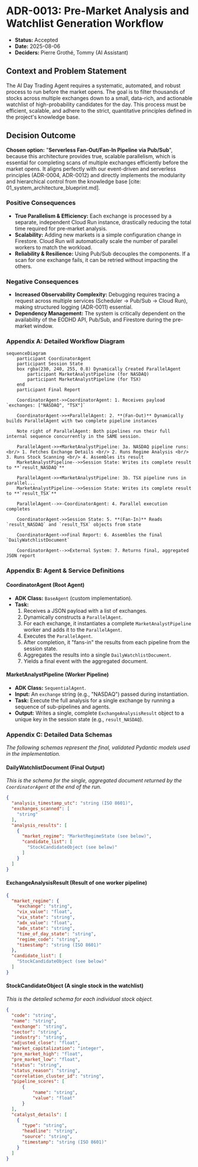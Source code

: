 # ADR-0013: Pre-Market Analysis and Watchlist Generation Workflow

* **Status:** Accepted
* **Date:** 2025-08-06
* **Deciders:** Pierre Grothé, Tommy (AI Assistant)

## Context and Problem Statement

The AI Day Trading Agent requires a systematic, automated, and robust process to run before the market opens. The goal is to filter thousands of stocks across multiple exchanges down to a small, data-rich, and actionable watchlist of high-probability candidates for the day. This process must be efficient, scalable, and adhere to the strict, quantitative principles defined in the project's knowledge base.

## Decision Outcome

**Chosen option:** "**Serverless Fan-Out/Fan-In Pipeline via Pub/Sub**", because this architecture provides true, scalable parallelism, which is essential for completing scans of multiple exchanges efficiently before the market opens. It aligns perfectly with our event-driven and serverless principles (ADR-0004, ADR-0012) and directly implements the modularity and hierarchical control from the knowledge base \[cite: 01\_system\_architecture\_blueprint.md\].

### Positive Consequences

* **True Parallelism & Efficiency:** Each exchange is processed by a separate, independent Cloud Run instance, drastically reducing the total time required for pre-market analysis.
* **Scalability:** Adding new markets is a simple configuration change in Firestore. Cloud Run will automatically scale the number of parallel workers to match the workload.
* **Reliability & Resilience:** Using Pub/Sub decouples the components. If a scan for one exchange fails, it can be retried without impacting the others.

### Negative Consequences

* **Increased Observability Complexity:** Debugging requires tracing a request across multiple services (Scheduler -> Pub/Sub -> Cloud Run), making structured logging (ADR-0011) essential.
* **Dependency Management:** The system is critically dependent on the availability of the EODHD API, Pub/Sub, and Firestore during the pre-market window.

### Appendix A: Detailed Workflow Diagram

```mermaid
sequenceDiagram
    participant CoordinatorAgent
    participant Session State
    box rgba(230, 240, 255, 0.8) Dynamically Created ParallelAgent
        participant MarketAnalystPipeline (for NASDAQ)
        participant MarketAnalystPipeline (for TSX)
    end
    participant Final Report

    CoordinatorAgent->>CoordinatorAgent: 1. Receives payload `exchanges: ["NASDAQ", "TSX"]`

    CoordinatorAgent->>+ParallelAgent: 2. **(Fan-Out)** Dynamically builds ParallelAgent with two complete pipeline instances

    Note right of ParallelAgent: Both pipelines run their full internal sequence concurrently in the SAME session.

    ParallelAgent->>+MarketAnalystPipeline: 3a. NASDAQ pipeline runs: <br/> 1. Fetches Exchange Details <br/> 2. Runs Regime Analysis <br/> 3. Runs Stock Scanning <br/> 4. Assembles its result
    MarketAnalystPipeline-->>Session State: Writes its complete result to **`result_NASDAQ`**

    ParallelAgent->>+MarketAnalystPipeline: 3b. TSX pipeline runs in parallel...
    MarketAnalystPipeline-->>Session State: Writes its complete result to **`result_TSX`**

    ParallelAgent-->>-CoordinatorAgent: 4. Parallel execution completes

    CoordinatorAgent->>Session State: 5. **(Fan-In)** Reads `result_NASDAQ` and `result_TSX` objects from state

    CoordinatorAgent->>Final Report: 6. Assembles the final `DailyWatchlistDocument`

    CoordinatorAgent-->>External System: 7. Returns final, aggregated JSON report
```

### Appendix B: Agent & Service Definitions

#### CoordinatorAgent (Root Agent)

* **ADK Class:** `BaseAgent` (custom implementation).
* **Task:**
    1.  Receives a JSON payload with a list of exchanges.
    2.  Dynamically constructs a `ParallelAgent`.
    3.  For each exchange, it instantiates a complete `MarketAnalystPipeline` worker and adds it to the `ParallelAgent`.
    4.  Executes the `ParallelAgent`.
    5.  After completion, it "fans-in" the results from each pipeline from the session state.
    6.  Aggregates the results into a single `DailyWatchlistDocument`.
    7.  Yields a final event with the aggregated document.

#### MarketAnalystPipeline (Worker Pipeline)

* **ADK Class:** `SequentialAgent`.
* **Input:** An `exchange` string (e.g., "NASDAQ") passed during instantiation.
* **Task:** Execute the full analysis for a single exchange by running a sequence of sub-pipelines and agents.
* **Output:** Writes a single, complete `ExchangeAnalysisResult` object to a unique key in the session state (e.g., `result_NASDAQ`).

### Appendix C: Detailed Data Schemas

*The following schemas represent the final, validated Pydantic models used in the implementation.*

#### DailyWatchlistDocument (Final Output)

*This is the schema for the single, aggregated document returned by the `CoordinatorAgent` at the end of the run.*

```json
{
  "analysis_timestamp_utc": "string (ISO 8601)",
  "exchanges_scanned": [
    "string"
  ],
  "analysis_results": [
    {
      "market_regime": "MarketRegimeState (see below)",
      "candidate_list": [
        "StockCandidateObject (see below)"
      ]
    }
  ]
}
```

#### ExchangeAnalysisResult (Result of one worker pipeline)

```json
{
  "market_regime": {
    "exchange": "string",
    "vix_value": "float",
    "vix_state": "string",
    "adx_value": "float",
    "adx_state": "string",
    "time_of_day_state": "string",
    "regime_code": "string",
    "timestamp": "string (ISO 8601)"
  },
  "candidate_list": [
    "StockCandidateObject (see below)"
  ]
}
```

#### StockCandidateObject (A single stock in the watchlist)

*This is the detailed schema for each individual stock object.*

```json
{
  "code": "string",
  "name": "string",
  "exchange": "string",
  "sector": "string",
  "industry": "string",
  "adjusted_close": "float",
  "market_capitalization": "integer",
  "pre_market_high": "float",
  "pre_market_low": "float",
  "status": "string",
  "status_reason": "string",
  "correlation_cluster_id": "string",
  "pipeline_scores": [
      {
          "name": "string",
          "value": "float"
      }
  ],
  "catalyst_details": [
    {
      "type": "string",
      "headline": "string",
      "source": "string",
      "timestamp": "string (ISO 8601)"
    }
  ]
}
```
